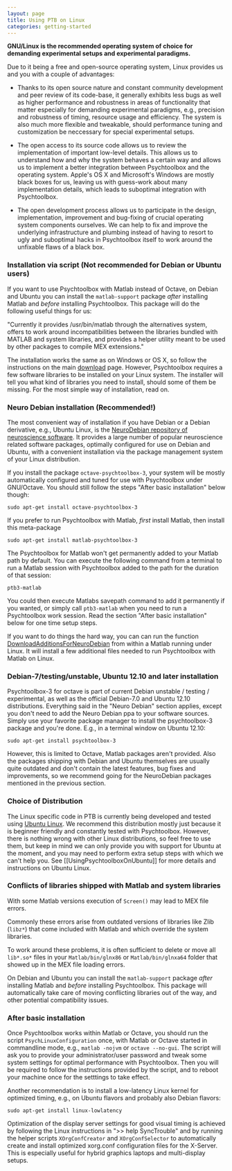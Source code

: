 ```yaml
---
layout: page
title: Using PTB on Linux
categories: getting-started
---
```


**GNU/Linux is the recommended operating system of choice for demanding
experimental setups and experimental paradigms.**

Due to it being a free and open-source operating system, Linux provides us and
you with a couple of advantages:

-   Thanks to its open source nature and constant community development and
    peer review of its code-base, it generally exhibits less bugs as well as
    higher performance and robustness in areas of functionality that matter
    especially for demanding experimental paradigms, e.g., precision and
    robustness of timing, resource usage and efficiency. The system is also
    much more flexible and tweakable, should performance tuning and
    customization be neccessary for special experimental setups.

-   The open access to its source code allows us to review the implementation
    of important low-level details. This allows us to understand how and why
    the system behaves a certain way and allows us to implement a better
    integration between Psychtoolbox and the operating system.  Apple's OS X
    and Microsoft's Windows are mostly black boxes for us, leaving us with
    guess-work about many implementation details, which leads to suboptimal
    integration with Psychtoolbox.

-   The open development process allows us to participate in the design,
    implementation, improvement and bug-fixing of crucial operating system
    components ourselves. We can help to fix and improve the underlying
    infrastructure and plumbing instead of having to resort to ugly and
    suboptimal hacks in Psychtoolbox itself to work around the unfixable flaws
    of a black box.

### Installation via script (Not recommended for Debian or Ubuntu users)

If you want to use Psychtoolbox with Matlab instead of Octave, on Debian and
Ubuntu you can install the `matlab-support` package _after_ installing Matlab
and _before_ installing Psychtoolbox. This package will do the following useful
things for us:

"Currently it provides /usr/bin/matlab through the alternatives system, offers
to work around incompatibilities between the libraries bundled with MATLAB and
system libraries, and provides a helper utility meant to be used by other packages
to compile MEX extensions."

The installation works the same as on Windows or OS X, so follow the instructions
on the main [download][1] page. However, Psychtoolbox requires a few software
libraries to be installed on your Linux system. The installer will tell you
what kind of libraries you need to install, should some of them be missing. For
the most simple way of installation, read on.

### Neuro Debian installation (Recommended!)

The most convenient way of installation if you have Debian or a Debian
derivative, e.g., Ubuntu Linux, is the [NeuroDebian repository of
neuroscience software][2]. It provides a large number of popular
neuroscience related software packages, optimally configured for use on Debian
and Ubuntu, with a convenient installation via the package management system of
your Linux distribution.


If you install the package `octave-psychtoolbox-3`,
your system will be mostly automatically configured and tuned for use with
Psychtoolbox under GNU/Octave. You should still follow the steps "After
basic installation" below though:

    sudo apt-get install octave-psychtoolbox-3 

If you prefer to run Psychtoolbox with Matlab, _first_ install Matlab,
then install this meta-package

    sudo apt-get install matlab-psychtoolbox-3 

The Psychtoolbox for Matlab won't get permanently added to your Matlab
path by default. You can execute the following command from a terminal
to run a Matlab session with Psychtoolbox added to the path for the
duration of that session:

    ptb3-matlab

You could then execute Matlabs savepath command to add it permanently
if you wanted, or simply call `ptb3-matlab` when you need to run a
Psychtoolbox work session. Read the section "After basic installation"
below for one time setup steps.

If you want to do things the hard way, you can can run the function
[DownloadAdditionsForNeuroDebian][3] from within a Matlab running under
Linux. It will install a few additional files needed to run Psychtoolbox
with Matlab on Linux.

### Debian-7/testing/unstable, Ubuntu 12.10 and later installation

Psychtoolbox-3 for octave is part of current Debian unstable / testing /
experimental, as well as the official Debian-7.0 and Ubuntu 12.10
distributions. Everything said in the "Neuro Debian" section applies, except
you don't need to add the Neuro Debian ppa to your software sources.  Simply
use your favorite package manager to install the psychtoolbox-3 package and
you're done. E.g., in a terminal window on Ubuntu 12.10:

    sudo apt-get install psychtoolbox-3
    
However, this is limited to Octave, Matlab packages aren't provided. Also the
packages shipping with Debian and Ubuntu themselves are usually quite outdated
and don't contain the latest features, bug fixes and improvements, so we
recommend going for the NeuroDebian packages mentioned in the previous section.

### Choice of Distribution

The Linux specific code in PTB is currently being developed and tested using
[Ubuntu Linux][4]. We recommend this distribution mostly just because
it is beginner friendly and constantly tested with Psychtoolbox. However, there
is nothing wrong with other Linux distributions, so feel free to use them, but
keep in mind we can only provide you with support for Ubuntu at the moment,
and you may need to perform extra setup steps with which we can't help you. See
[[UsingPsychtoolboxOnUbuntu]] for more details and instructions on Ubuntu Linux.

### Conflicts of libraries shipped with Matlab and system libraries

With some Matlab versions execution of `Screen()` may lead to MEX file errors.

Commonly these errors arise from outdated versions of libraries like Zlib
(`libz*`) that come included with Matlab and which override the system
libraries.

To work around these problems, it is often sufficient to delete or move all
`lib*.so*` files in your `Matlab/bin/glnx86` or `Matlab/bin/glnxa64` folder
that showed up in the MEX file loading errors.

On Debian and Ubuntu you can install the `matlab-support` package _after_
installing Matlab and _before_ installing Psychtoolbox. This package will
automatically take care of moving conflicting libraries out of the way, and
other potential compatibility issues.

### After basic installation ###

Once Psychtoolbox works within Matlab or Octave, you should run the script
`PsychLinuxConfiguration` once, with Matlab or Octave started in commandline
mode, e.g., `matlab -nojvm` or `octave --no-gui`. The script will ask you to provide
your administrator/user password and tweak some system settings for optimal
performance with Psychtoolbox. Then you will be required to follow the instructions
provided by the script, and to reboot your machine once for the setttings to
take effect.

Another recommendation is to install a low-latency Linux kernel for optimized
timing, e.g., on Ubuntu flavors and probably also Debian flavors:

    sudo apt-get install linux-lowlatency

Optimization of the display server settings for good visual timing is
achieved by following the Linux instructions in ">> help SyncTrouble"
and by running the helper scripts `XOrgConfCreator` and `XOrgConfSelector`
to automatically create and install optimized xorg.conf configuration files
for the X-Server. This is especially useful for hybrid graphics laptops and
multi-display setups.

[1]: /download#linux
[2]: http://neuro.debian.net
[3]: http://docs.psychtoolbox.org/DownloadAdditionsForNeuroDebian
[4]: http://www.ubuntu.com/
